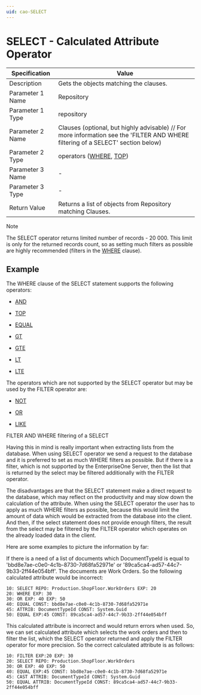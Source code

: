 ```yaml
---
uid: cao-SELECT
---
```


# SELECT - Calculated Attribute Operator

| Specification         | Value                                                        |
| --------------------- | ------------------------------------------------------------ |
| Description           | Gets the objects matching the clauses.           |
| Parameter 1 Name      | Repository                                                         |
| Parameter 1 Type      | repository                                    |
| Parameter 2 Name      | Clauses (optional, but highly advisable) // For more information see the 'FILTER AND WHERE filtering of a SELECT' section below)           |
| Parameter 2 Type      | operators ([WHERE](where.md), [TOP](top.md))                                                           |
| Parameter 3 Name      | -                                                            |
| Parameter 3 Type      | -                                                            |
| Return Value          | Returns a list of objects from Repository matching Clauses.                                                        |

> [!NOTE]
> The SELECT operator returns limited number of records - 20 000. This limit is only for the returned records count, so as setting much filters as possible are highly recommended (filters in the [WHERE](where.md) clause).

## Example

The WHERE clause of the SELECT statement supports the following operators:

- [AND](and.md)
- [TOP](top.md)

- [EQUAL](equal.md)

- [GT](gt.md)

- [GTE](gte.md)

- [LT](lt.md)

- [LTE](lte.md)

The operators which are not supported by the SELECT operator but may be used by the FILTER operator are:

- [NOT](not.md)

- [OR](or.md)

- [LIKE](like.md)


FILTER AND WHERE filtering of a SELECT

Having this in mind is really important when extracting lists from the database. When using SELECT operator we send a request to the database and it is preferred to set as much WHERE filters as possible. But if there is a filter, which is not supported by the EnterpriseOne Server, then the list that is returned by the select may be filtered additionally with the FILTER operator.

The disadvantages are that the SELECT statement make a direct request to the database, which may reflect on the productivity and may slow down the calculation of the attribute. When using the SELECT operator the user has to apply as much WHERE filters as possible, because this would limit the amount of data which would be extracted from the database into the client. And then, if the select statement does not provide enough filters, the result from the select may be filtered by the FILTER operator which operates on the already loaded data in the client.

Here are some examples to picture the information by far:

If there is a need of a list of documents which DocumentTypeId is equal to 'bbd8e7ae-c0e0-4c1b-8730-7d68fa52971e' or '89ca5ca4-ad57-44c7-9b33-2ff44e054bff'. The documents are Work Orders. So the following calculated attribute would be incorrect:

```
10: SELECT REPO: Production.ShopFloor.WorkOrders EXP: 20
20: WHERE EXP: 30
30: OR EXP: 40 EXP: 50
40: EQUAL CONST: bbd8e7ae-c0e0-4c1b-8730-7d68fa52971e
45: ATTRIB: DocumentTypeId CONST: System.Guid
50: EQUAL EXP:45 CONST: 89ca5ca4-ad57-44c7-9b33-2ff44e054bff
```

This calculated attribute is incorrect and would return errors when used. So, we can set calculated attribute which selects the work orders and then to filter the list, which the SELECT operator returned and apply the FILTER operator for more precision. So the correct calculated attribute is as follows:

```
10: FILTER EXP:20 EXP: 30
20: SELECT REPO: Production.ShopFloor.WorkOrders 
30: OR EXP: 40 EXP: 50
40: EQUAL EXP:45 CONST: bbd8e7ae-c0e0-4c1b-8730-7d68fa52971e
45: CAST ATTRIB: DocumentTypeId CONST: System.Guid
50: EQUAL ATTRIB: DocumentTypeId CONST: 89ca5ca4-ad57-44c7-9b33-2ff44e054bff
```
